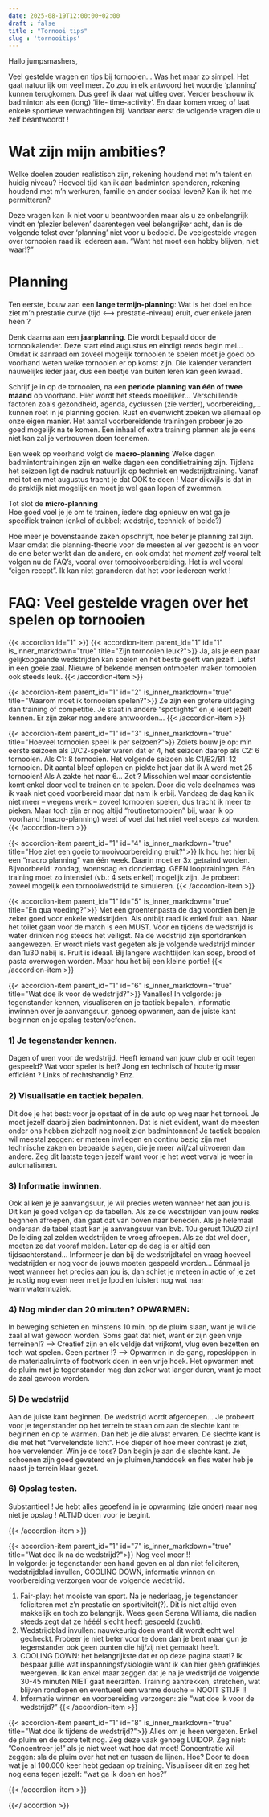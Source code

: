 ```yaml
---
date: 2025-08-19T12:00:00+02:00
draft : false
title : "Tornooi tips"
slug : 'tornooitips'
---
```

Hallo jumpsmashers,

Veel gestelde vragen en tips bij tornooien… Was het maar zo simpel. Het gaat natuurlijk om veel meer. Zo zou in elk antwoord het woordje ‘planning’ kunnen terugkomen. Dus geef ik daar wat uitleg over. Verder beschouw ik badminton als een (long) ‘life- time-activity’. En daar komen vroeg of laat enkele sportieve verwachtingen bij. Vandaar eerst de volgende vragen die u zelf beantwoordt !

# Wat zijn mijn ambities?

Welke doelen zouden realistisch zijn, rekening houdend met m’n talent en huidig niveau?
Hoeveel tijd kan ik aan badminton spenderen, rekening houdend met m’n werkuren, familie en ander sociaal leven?
Kan ik het me permitteren?

Deze vragen kan ik niet voor u beantwoorden maar als u ze onbelangrijk vindt en ‘plezier beleven’ daarentegen veel belangrijker acht, dan is de volgende tekst over ‘planning’ niet voor u bedoeld. De veelgestelde vragen over tornooien raad ik iedereen aan. “Want het moet een hobby blijven, niet waar!?”


# Planning
Ten eerste, bouw aan een **lange termijn-planning**: Wat is het doel en hoe ziet m’n prestatie curve (tijd <–> prestatie-niveau) eruit, over enkele jaren heen ?

Denk daarna aan een **jaarplanning**. Die wordt bepaald door de tornooikalender. Deze start eind augustus en eindigt reeds begin mei… Omdat ik aanraad om zoveel mogelijk tornooien te spelen moet je goed op voorhand weten welke tornooien er op komst zijn. Die kalender verandert nauwelijks ieder jaar, dus een beetje van buiten leren kan geen kwaad.

Schrijf je in op de tornooien, na een **periode planning van één of twee maand** op voorhand. Hier wordt het steeds moeilijker… Verschillende factoren zoals gezondheid, agenda, cyclussen (zie verder), voorbereiding,… kunnen roet in je planning gooien. Rust en evenwicht zoeken we allemaal op onze eigen manier. Het aantal voorbereidende trainingen probeer je zo goed mogelijk na te komen. Een inhaal of extra training plannen als je eens niet kan zal je vertrouwen doen toenemen.

Een week op voorhand volgt de **macro-planning**
Welke dagen badmintontrainingen zijn en welke dagen een conditietraining zijn. Tijdens het seizoen ligt de nadruk natuurlijk op techniek en wedstrijdtraining. Vanaf mei tot en met augustus tracht je dat OOK te doen ! Maar dikwijls is dat in de praktijk niet mogelijk en moet je wel gaan lopen of zwemmen.

Tot slot de **micro-planning**  
Hoe goed voel je je om te trainen, iedere dag opnieuw en wat ga je specifiek trainen (enkel of dubbel; wedstrijd, techniek of beide?)

Hoe meer je bovenstaande zaken opschrijft, hoe beter je planning zal zijn. Maar omdat die planning-theorie voor de meesten al ver gezocht is en voor de ene beter werkt dan de andere, en ook omdat het *moment zelf* vooral telt volgen nu de FAQ’s, vooral over tornooivoorbereiding. Het is wel vooral “eigen recept”. Ik kan niet garanderen dat het voor iedereen werkt !


# FAQ: Veel gestelde vragen over het spelen op tornooien
{{< accordion id="1" >}}
{{< accordion-item parent_id="1" id="1" is_inner_markdown="true" title="Zijn tornooien leuk?">}}
Ja, als je een paar gelijkopgaande wedstrijden kan spelen en het beste geeft van jezelf. Liefst in een goeie zaal. Nieuwe of bekende mensen ontmoeten maken tornooien ook steeds leuk.
{{< /accordion-item >}}

{{< accordion-item parent_id="1" id="2" is_inner_markdown="true" title="Waarom moet ik tornooien spelen?">}}
Ze zijn een grotere uitdaging dan training of competitie. Je staat in andere “spotlights” en je leert jezelf kennen. Er zijn zeker nog andere antwoorden…
{{< /accordion-item >}}

{{< accordion-item parent_id="1" id="3" is_inner_markdown="true" title="Hoeveel tornooien speel ik per seizoen?">}}
Zoiets bouw je op: m’n eerste seizoen als D/C2-speler waren dat er 4, het seizoen daarop als C2: 6 tornooien. Als C1: 8 tornooien. Het volgende seizoen als C1/B2/B1: 12 tornooien. Dit aantal bleef oplopen en piekte het jaar dat ik A werd met 25 tornooien! Als A zakte het naar 6… Zot ? Misschien wel maar consistentie komt enkel door veel te trainen en te spelen. Door die vele deelnames was ik vaak niet goed voorbereid maar dat nam ik erbij. Vandaag de dag kan ik niet meer – wegens werk – zoveel tornooien spelen, dus tracht ik meer te pieken. Maar toch zijn er nog altijd “routinetornooien” bij, waar ik op voorhand (macro-planning) weet of voel dat het niet veel soeps zal worden.
{{< /accordion-item >}}

{{< accordion-item parent_id="1" id="4" is_inner_markdown="true" title="Hoe ziet een goeie tornooivoorbereiding eruit?">}}
Ik hou het hier bij een “macro planning” van één week. Daarin moet er 3x getraind worden. Bijvoorbeeld: zondag, woensdag en donderdag. GEEN looptrainingen. Eén training moet zo intensief (vb.: 4 sets enkel) mogelijk zijn. Je probeert zoveel mogelijk een tornooiwedstrijd te simuleren.
{{< /accordion-item >}}

{{< accordion-item parent_id="1" id="5" is_inner_markdown="true" title="En qua voeding?">}}
Met een groentenpasta de dag voordien ben je zeker goed voor enkele wedstrijden. Als ontbijt raad ik enkel fruit aan. Naar het toilet gaan voor de match is een MUST. Voor en tijdens de wedstrijd is water drinken nog steeds het veiligst. Na de wedstrijd zijn sportdranken aangewezen. Er wordt niets vast gegeten als je volgende wedstrijd minder dan 1u30 nabij is. Fruit is ideaal. Bij langere wachttijden kan soep, brood of pasta overwogen worden. Maar hou het bij een kleine portie!
{{< /accordion-item >}}

{{< accordion-item parent_id="1" id="6" is_inner_markdown="true" title="Wat doe ik voor de wedstrijd?">}}
Vanalles! In volgorde: je tegenstander kennen, visualiseren en je tactiek bepalen, informatie inwinnen over je aanvangsuur, genoeg opwarmen, aan de juiste kant beginnen en je opslag testen/oefenen.

### 1) Je tegenstander kennen.
Dagen of uren voor de wedstrijd. Heeft iemand van jouw club er ooit tegen gespeeld? Wat voor speler is het? Jong en technisch of houterig maar efficiënt ? Links of rechtshandig? Enz.
### 2) Visualisatie en tactiek bepalen.
Dit doe je het best: voor je opstaat of in de auto op weg naar het tornooi. Je moet jezelf daarbij zien badmintonnen. Dat is niet evident, want de meesten onder ons hebben zichzelf nog nooit zien badmintonnen! Je tactiek bepalen wil meestal zeggen: er meteen invliegen en continu bezig zijn met technische zaken en bepaalde slagen, die je meer wil/zal uitvoeren dan andere. Zeg dit laatste tegen jezelf want voor je het weet verval je weer in automatismen.
### 3) Informatie inwinnen.
Ook al ken je je aanvangsuur, je wil precies weten wanneer het aan jou is. Dit kan je goed volgen op de tabellen. Als ze de wedstrijden van jouw reeks begnnen afroepen, dan gaat dat van boven naar beneden. Als je helemaal onderaan de tabel staat kan je aanvangsuur van bvb. 10u gerust 10u20 zijn! De leiding zal zelden wedstrijden te vroeg afroepen. Als ze dat wel doen, moeten ze dat vooraf melden. Later op de dag is er altijd een tijdsachterstand… Informeer je dan bij de wedstrijdtafel en vraag hoeveel wedstrijden er nog voor de jouwe moeten gespeeld worden… Eénmaal je weet wanneer het precies aan jou is, dan schiet je meteen in actie of je zet je rustig nog even neer met je Ipod en luistert nog wat naar warmwatermuziek.
### 4) Nog minder dan 20 minuten? OPWARMEN:
In beweging schieten en minstens 10 min. op de pluim slaan, want je wil de zaal al wat gewoon worden. Soms gaat dat niet, want er zijn geen vrije terreinen!? –> Creatief zijn en elk veldje dat vrijkomt, vlug even bezetten en toch wat spelen. Geen partner !? –> Opwarmen in de gang, ropeskippen in de materiaalruimte of footwork doen in een vrije hoek. Het opwarmen met de pluim met je tegenstander mag dan zeker wat langer duren, want je moet de zaal gewoon worden.
### 5) De wedstrijd
Aan de juiste kant beginnen. De wedstrijd wordt afgeroepen… Je probeert voor je tegenstander op het terrein te staan om aan de slechte kant te beginnen en op te warmen. Dan heb je die alvast ervaren. De slechte kant is die met het “vervelendste licht”. Hoe dieper of hoe meer contrast je ziet, hoe vervelender. Win je de toss? Dan begin je aan die slechte kant. Je schoenen zijn goed geveterd en je pluimen,handdoek en fles water heb je naast je terrein klaar gezet.
### 6) Opslag testen.
Substantieel ! Je hebt alles geoefend in je opwarming (zie onder) maar nog niet je opslag ! ALTIJD doen voor je begint.

{{< /accordion-item >}}

{{< accordion-item parent_id="1" id="7" is_inner_markdown="true" title="Wat doe ik na de wedstrijd?">}}
Nog veel meer !!  
In volgorde: je tegenstander een hand geven en al dan niet feliciteren, wedstrijdblad invullen, COOLING DOWN, informatie winnen en voorbereiding verzorgen voor de volgende wedstrijd.

1. Fair-play: het mooiste van sport. Na je nederlaag, je tegenstander feliciteren met z’n prestatie en sportiviteit(?). Dit is niet altijd even makkelijk en toch zo belangrijk. Wees geen Serena Williams, die nadien steeds zegt dat ze hééél slecht heeft gespeeld (zucht).
2. Wedstrijdblad invullen: nauwkeurig doen want dit wordt echt wel gecheckt. Probeer je niet beter voor te doen dan je bent maar gun je tegenstander ook geen punten die hij/zij niet gemaakt heeft.
3. COOLING DOWN: het belangrijkste dat er op deze pagina staat!? Ik bespaar jullie wat inspanningsfysiologie want ik kan hier geen grafiekjes weergeven. Ik kan enkel maar zeggen dat je na je wedstrijd de volgende 30-45 minuten NIET gaat neerzitten. Training aantrekken, stretchen, wat blijven rondlopen en eventueel een warme douche = NOOIT STIJF !!
4. Informatie winnen en voorbereiding verzorgen: zie “wat doe ik voor de wedstrijd?”
   {{< /accordion-item >}}


{{< accordion-item parent_id="1" id="8" is_inner_markdown="true" title="Wat doe ik tijdens de wedstrijd?">}}
Alles om je heen vergeten. Enkel de pluim en de score telt nog. Zeg deze vaak genoeg LUIDOP.
Zeg niet: ”Concentreer je!” als je niet weet wat hoe dat moet! Concentratie wil zeggen: sla de pluim over het net en tussen de lijnen. Hoe? Door te doen wat je al 100.000 keer hebt gedaan op training. Visualiseer dit en zeg het nog eens tegen jezelf: “wat ga ik doen en hoe?”


{{< /accordion-item >}}


{{</ accordion >}}